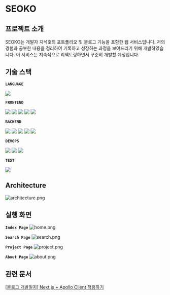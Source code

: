 # SEOKO

## 프로젝트 소개

SEOKO는 개발자 지석호의 포트폴리오 및 블로그 기능을 포함한 웹 서비스입니다. 저의 경험과 공부한 내용을 정리하여 기록하고 성장하는 과정을 보여드리기 위해 개발하였습니다. 이 서비스는 지속적으로 리팩토링하면서 꾸준히 개발할 예정입니다.

## 기술 스택

**`LANGUAGE`**

<p>
<img src="https://img.shields.io/badge/TypeScript
-3178C6?style=for-the-badge&logo=typescript&logoColor=white">
</p>

**`FRONTEND`**

<p>
<img src="https://img.shields.io/badge/react-61DAFB?style=for-the-badge&logo=react&logoColor=white">
<img src="https://img.shields.io/badge/Next.js-000000?style=for-the-badge&logo=Next.js&logoColor=white">
<img src="https://img.shields.io/badge/emotion-DB7093?style=for-the-badge&logo=&logoColor=white">
<img src="https://img.shields.io/badge/Apollo Client
-FF4F8B?style=for-the-badge&logo=Apollo GraphQL
&logoColor=white">
<img src="https://img.shields.io/badge/TUIEditor (WYSIWYG Editor)
-0099E5?style=for-the-badge&logo=&logoColor=white">
</p>

**`BACKEND`**

<p>
<img src="https://img.shields.io/badge/nestjs-E0234E?style=for-the-badge&logo=nestjs&logoColor=white">
<img src="https://img.shields.io/badge/GraphQL-E10098?style=for-the-badge&logo=GraphQL&logoColor=white">
<img src="https://img.shields.io/badge/Apollo Server
-FF4F8B?style=for-the-badge&logo=Apollo GraphQL
&logoColor=white">
<img src="https://img.shields.io/badge/mongoDB-47A248?style=for-the-badge&logo=mongoDB&logoColor=white">
<img src="https://img.shields.io/badge/mongoose-47A248?style=for-the-badge&logo=mognoose&logoColor=white">
</p>

**`DEVOPS`**

<p>
<img src="https://img.shields.io/badge/Toast Cloud-0078D7?style=for-the-badge&logo= DevOps&logoColor=white">
<img src="https://img.shields.io/badge/docker-2496ED?style=for-the-badge&logo=docker&logoColor=white">
<img src="https://img.shields.io/badge/nginx-009639?style=for-the-badge&logo=nginx&logoColor=white">
</p>

**`TEST`**

<div>
<img src="https://img.shields.io/badge/storybook-FF4785?style=for-the-badge&logo=storybook&logoColor=white">
</p>

## Architecture

![architecture.png](https://image.toast.com/aaaacgm/post/1673177481992architecture.png)

## 실행 화면

**`Index Page`**
![home.png](https://image.toast.com/aaaacgm/post/1673104462458home.png)

**`Search Page`**
![search.png](https://image.toast.com/aaaacgm/post/1673104478601search.png)

**`Project Page`**
![project.png](https://image.toast.com/aaaacgm/post/1673104486882project.png)

**`About Page`**
![about.png](https://image.toast.com/aaaacgm/post/1673104493718about.png)

## 관련 문서

[[블로그 개발일지] Next.js + Apollo Client 적용하기](https://seoko.me/post/63f8bdec94b1d4f4a2e57437)
